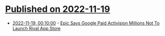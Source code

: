 # [Published on 2022-11-19](index.md)

* [2022-11-19, 00:10:00](https://yro.slashdot.org/story/22/11/18/2216208/epic-says-google-paid-activision-millions-not-to-launch-rival-app-store?utm_source=rss1.0mainlinkanon&utm_medium=feed) - [Epic Says Google Paid Activision Millions Not To Launch Rival App Store](https://yro.slashdot.org/story/22/11/18/2216208/epic-says-google-paid-activision-millions-not-to-launch-rival-app-store?utm_source=rss1.0mainlinkanon&utm_medium=feed)
